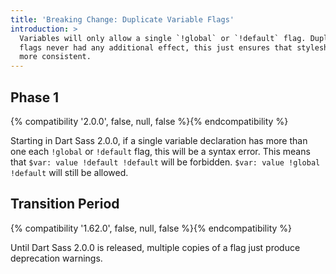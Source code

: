 ```yaml
---
title: 'Breaking Change: Duplicate Variable Flags'
introduction: >
  Variables will only allow a single `!global` or `!default` flag. Duplicate
  flags never had any additional effect, this just ensures that stylesheets are
  more consistent.
---
```


## Phase 1

{% compatibility '2.0.0', false, null, false %}{% endcompatibility %}

Starting in Dart Sass 2.0.0, if a single variable declaration has more than one
each `!global` or `!default` flag, this will be a syntax error. This means that
`$var: value !default !default` will be forbidden. `$var: value !global
!default` will still be allowed.

## Transition Period

{% compatibility '1.62.0', false, null, false %}{% endcompatibility %}

Until Dart Sass 2.0.0 is released, multiple copies of a flag just produce
deprecation warnings.
